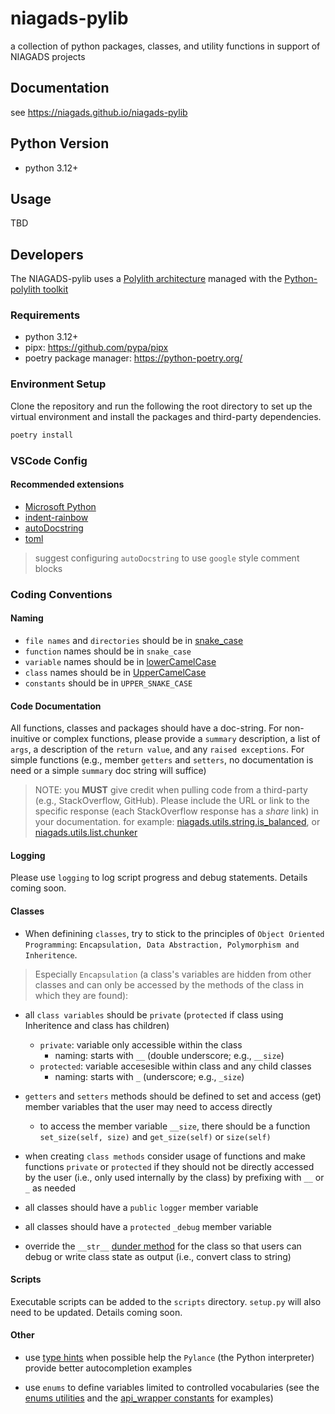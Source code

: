 # niagads-pylib

a collection of python packages, classes, and utility functions in support of NIAGADS projects

## Documentation

see https://niagads.github.io/niagads-pylib

## Python Version

* python 3.12+

## Usage

TBD

## Developers

The NIAGADS-pylib uses a [Polylith architecture](https://polylith.gitbook.io/polylith) managed with the [Python-polylith toolkit](https://davidvujic.github.io/python-polylith-docs/)

### Requirements

* python 3.12+
* pipx: <https://github.com/pypa/pipx>
* poetry package manager: <https://python-poetry.org/>

### Environment Setup

Clone the repository and run the following the root directory to set up the virtual environment and install the packages and third-party dependencies.

```bash
poetry install
```

### VSCode Config

#### Recommended extensions

* [Microsoft Python](https://marketplace.visualstudio.com/items?itemName=ms-python.python)
* [indent-rainbow](https://marketplace.visualstudio.com/items?itemName=oderwat.indent-rainbow)
* [autoDocstring](https://marketplace.visualstudio.com/items?itemName=njpwerner.autodocstring)
* [toml](https://marketplace.visualstudio.com/items?itemName=tamasfe.even-better-toml)

> suggest configuring `autoDocstring` to use `google` style comment blocks

### Coding Conventions

#### Naming

* `file names` and `directories` should be in [snake_case](https://www.theserverside.com/definition/Snake-case)
* `function` names should be in `snake_case`
* `variable` names should be in [lowerCamelCase](https://www.techtarget.com/whatis/definition/CamelCase#:~:text=CamelCase%20is%20a%20way%20to,humps%20on%20a%20camel%27s%20back.)
* `class` names should be in [UpperCamelCase](https://www.techtarget.com/whatis/definition/CamelCase#:~:text=CamelCase%20is%20a%20way%20to,humps%20on%20a%20camel%27s%20back.)
* `constants` should be in `UPPER_SNAKE_CASE`

#### Code Documentation

All functions, classes and packages should have a doc-string.  For non-inuitive or complex functions, please provide a `summary` description, a list of `args`, a description of the `return value`, and any `raised exceptions`.  For simple functions (e.g., member `getters` and `setters`, no documentation is need or a simple `summary` doc string will suffice)

> NOTE: you **MUST** give credit when pulling code from a third-party (e.g., StackOverflow, GitHub).  Please include the URL or link to the specific response (each StackOverflow response has a _share_ link) in your documentation.
> for example: [niagads.utils.string.is_balanced](https://niagads.github.io/niagads-pylib/_modules/niagads/utils/string.html#is_balanced), 
> or [niagads.utils.list.chunker](https://niagads.github.io/niagads-pylib/_modules/niagads/utils/list.html#chunker)

#### Logging

Please use `logging` to log script progress and debug statements. Details coming soon.

#### Classes

* When definining `classes`, try to stick to the principles of `Object Oriented Programming`: `Encapsulation, Data Abstraction, Polymorphism and Inheritence`.  

> Especially `Encapsulation` (a class's variables are hidden from other classes and can only be accessed by the methods of the class in which they are found):

* all `class variables` should be `private` (`protected` if class using Inheritence and class has children) 
  * `private`: variable only accessible within the class
    * naming: starts with `__` (double underscore; e.g., `__size`)
  * `protected`: variable accesesible within class and any child classes
    * naming: starts with `_` (underscore; e.g., `_size`)

* `getters` and `setters` methods should be defined to set and access (get) member variables that the user may need to access directly
  * to access the member variable `__size`, there should be a function `set_size(self, size)` and `get_size(self)` or `size(self)`
  
* when creating `class methods` consider usage of functions and make functions `private` or `protected` if they should not be directly accessed by the user (i.e., only used internally by the class) by prefixing with `__` or `_` as needed

* all classes should have a `public` `logger` member variable
  
* all classes should have a `protected` `_debug` member variable

* override the `__str__` [dunder method](https://mathspp.com/blog/pydonts/dunder-methods) for the class so that users can debug or write class state as output (i.e., convert class to string)

#### Scripts

Executable scripts can be added to the `scripts` directory. `setup.py` will also need to be updated.  Details coming soon.

#### Other

* use [type hints](https://docs.python.org/3/library/typing.html) when possible help the `Pylance` (the Python interpreter) provide better autocompletion examples

* use `enums` to define variables limited to controlled vocabularies (see the [enums utilities](niagads/utils/enums.py) and the [api_wrapper constants](niagads/api_wrapper/constants.py) for examples)

